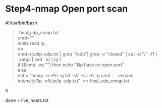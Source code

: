 # **Step4-nmap Open port scan**

#!/usr/bin/bash  
> final_udp_nmap.txt  
cmd=""  
while read ip;  
do  
cmd=$(cat $ip-udp.txt | grep "/udp"| grep -v "closed" | cut -d "/" -f1 | xargs | sed  's/ /,/g')  
if [$cmd -eq ""]  
then  
echo "$ip have no open port"  
else  
echo "nmap -n -Pn -g 53 -sV -sU -A -p $cmd --version-intensity 7 $ip -oN $ip/$ip-udp.txt"  >> final_udp_nmap.txt  
  
fi  
  
done < live_hosts.txt